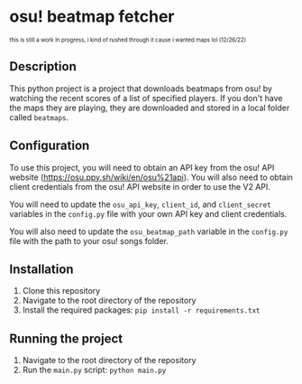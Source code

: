 # osu! beatmap fetcher

<sup><sub>this is still a work in progress, i kind of rushed through it cause i wanted maps lol (12/26/22)</sub></sup>

## Description
This python project is a project that downloads beatmaps from osu! by watching the recent scores of a list of specified players. If you don't have the maps they are playing, they are downloaded and stored in a local folder called `beatmaps`.

## Configuration 

To use this project, you will need to obtain an API key from the osu! API website (https://osu.ppy.sh/wiki/en/osu%21api). You will also need to obtain client credentials from the osu! API website in order to use the V2 API.

You will need to update the `osu_api_key`, `client_id`, and `client_secret` variables in the `config.py` file with your own API key and client credentials.

You will also need to update the `osu_beatmap_path` variable in the `config.py` file with the path to your osu! songs folder.

## Installation

1. Clone this repository
2. Navigate to the root directory of the repository
3. Install the required packages: `pip install -r requirements.txt`

## Running the project
1. Navigate to the root directory of the repository
2. Run the `main.py` script: `python main.py`